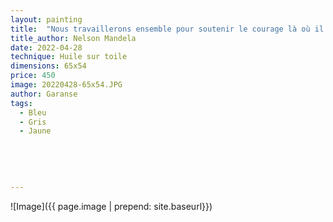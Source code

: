 ```yaml
---
layout: painting
title:  "Nous travaillerons ensemble pour soutenir le courage là où il y a la peur, pour encourager la négociation là où il y a le conflit, et donner l'espoir là où règne le désespoir."
title_author: Nelson Mandela   
date: 2022-04-28
technique: Huile sur toile
dimensions: 65x54
price: 450
image: 20220428-65x54.JPG
author: Garanse
tags:
  - Bleu
  - Gris
  - Jaune
  
 
  
  
  
---
```

![Image]({{ page.image | prepend: site.baseurl}})

